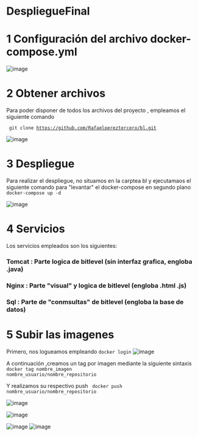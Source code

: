 # DespliegueFinal

# 1 Configuración del archivo docker-compose.yml

![image](https://user-images.githubusercontent.com/91564342/173458941-2480affd-d234-44a6-96d4-6be7eb03ee5b.png)

# 2 Obtener archivos

Para poder disponer de todos los archivos del proyecto , empleamos el siguiente comando

<code> git clone https://github.com/Rafaelpereztercero/bl.git </code>
  
  ![image](https://user-images.githubusercontent.com/91564342/173459193-02ee1fa0-cf65-4426-b044-a67e7832919b.png)

  # 3 Despliegue
  
  Para realizar el despliegue, no situamos en la carptea bl y ejecutamaos el siguiente comando para "levantar" el docker-compose  en segundo plano
  <code> docker-compose up -d </code>

![image](https://user-images.githubusercontent.com/91564342/173459499-4d35452a-d06a-4220-9a1e-9cb579d13579.png)

# 4 Servicios

Los servicios empleados son los siguientes:

### Tomcat : Parte logica de bitlevel (sin interfaz grafica, engloba .java)

### Nginx : Parte "visual"  y logica de bitlevel (engloba .html .js)

### Sql : Parte de "conmsultas"  de bitlevel (engloba la base de datos)

# 5 Subir las imagenes

Primero, nos logueamos empleando <code>docker login</code>
![image](https://user-images.githubusercontent.com/91564342/173460100-2b4ff4ea-8452-4e64-9c9b-91759ec88441.png)

A continuación ,creamos un tag por imagen mediante la siguiente sintaxis 
<code>docker tag nombre_imagen nombre_usuario/nombre_repositorio</code>

Y realizamos su respectivo push
<code> docker push nombre_usuario/nombre_repositorio </code>

![image](https://user-images.githubusercontent.com/91564342/173460404-4974e927-35d3-4934-85a9-743d28abbdca.png)

![image](https://user-images.githubusercontent.com/91564342/173460358-00a942bf-b8e5-4d74-949e-6cabd499992c.png)

![image](https://user-images.githubusercontent.com/91564342/173460005-29b038f6-c6eb-4042-9ecf-8f8b1c1de951.png)
![image](https://user-images.githubusercontent.com/91564342/173460281-e420642c-bde4-48d0-88a2-3106210e11d3.png)



